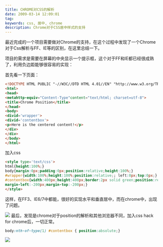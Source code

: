 ```yaml
---
title: CHROME对CSS的解析
date: 2009-03-14 12:09:01
tag: 
keywords: css, 居中, chrome
description: Chrome对于CSS居中样式的支持
---
```


最近完成的一个项目需要做对Chrome的支持，在这个过程中发现了一个Chrome对于Css解析与FF、IE等的区别，在这里总结一下。

项目的需求是需要在屏幕的中央显示一个提示框，这个对于FF和IE都已经很成熟了，利用负边距能够很容易的实现：

首先看一下页面：

```html
<!DOCTYPE HTML PUBLIC "-//W3C//DTD HTML 4.01//EN" "http://www.w3.org/TR/html4/strict.dtd">
<html>
<head>
<metahttp-equiv="Content-Type"content="text/html; charset=utf-8">
<title>Chrome Position</title>
</head>
<body>
<divid='wrapper'>
<divid='contentbox'>
<p>Here is the centered content!</p>
</div>
</div>
</body>
</html>
```

加入css
```html
<style type='text/css'>
html{height:100%;}
body{margin:0px;padding:0px;position:relative;height:100%;}
#wrapper{width:100%;height:100%;position:relative;; left:0px;top:0px;}
#contentbox{width:400px;height:400px;border:2px solid green;position:relative;top:50%;left:50%;
margin-left:-200px;margin-top:-200px;}
</style>
```

这样，在FF3、IE6/7中都能，很好的实现水平和垂直居中，而在chrome中，出现了问题。

![](/20090314-chrome-css/2009-3-13-12-06-25.png)
最后，发现是chrome对于position的解析和其他浏览器不同，加入css hack for chrome后，一切正常。

```css
body:nth-of-type(1) #contentbox { position:absolute;}
```

![](/20090314-chrome-css/chrome_min.png)


